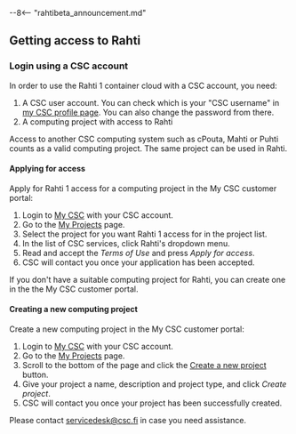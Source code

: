 --8<-- "rahtibeta_announcement.md"
## Getting access to Rahti

### Login using a CSC account

In order to use the Rahti 1 container cloud with a CSC account, you need:

1. A CSC user account. You can check which is your "CSC username" in [my CSC profile page](https://my.csc.fi/myProfile). You can also change the password from there.
2. A computing project with access to Rahti

Access to another CSC computing system such as cPouta, Mahti
or Puhti counts as a valid computing project. The same project can be used in Rahti.

#### Applying for access

Apply for Rahti 1 access for a computing project in the
My CSC customer portal:

1. Login to [My CSC](https://my.csc.fi) with your CSC account.
2. Go to the [My Projects](https://my.csc.fi/myProjects) page.
3. Select the project for you want Rahti 1 access for in the
   project list.
4. In the list of CSC services, click Rahti's dropdown menu.
4. Read and accept the *Terms of Use* and press *Apply for access*.
5. CSC will contact you once your application has been accepted.

If you don't have a suitable computing project for Rahti,
you can create one in the the My CSC customer portal.

#### Creating a new computing project

Create a new computing project in the My CSC customer portal:

1. Login to [My CSC](https://my.csc.fi) with your CSC account.
2. Go to the [My Projects](https://my.csc.fi/myProjects) page.
3. Scroll to the bottom of the page and click the
[Create a new project](https://my.csc.fi/myProjects/create-project) button.
4. Give your project a name, description and project type, and click
 *Create project*.
5. CSC will contact you once your project has been successfully created.

Please contact [servicedesk@csc.fi](mailto:servicedesk@csc.fi) in case you
need assistance.
